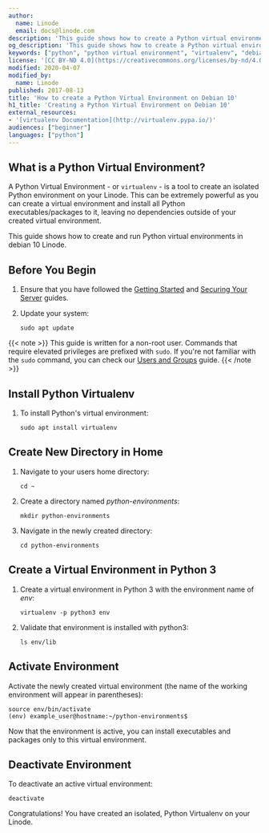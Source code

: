 ```yaml
---
author:
  name: Linode
  email: docs@linode.com
description: 'This guide shows how to create a Python virtual environment on Debian 10 Linode.'
og_description: 'This guide shows how to create a Python virtual environment on Debian 10 Linode.'
keywords: ["python", "python virtual environment", "virtualenv", "debian"]
license: '[CC BY-ND 4.0](https://creativecommons.org/licenses/by-nd/4.0)'
modified: 2020-04-07
modified_by:
  name: Linode
published: 2017-08-13
title: 'How to create a Python Virtual Environment on Debian 10'
h1_title: 'Creating a Python Virtual Environment on Debian 10'
external_resources:
- '[virtualenv Documentation](http://virtualenv.pypa.io/)'
audiences: ["beginner"]
languages: ["python"]
---
```


## What is a Python Virtual Environment?

A Python Virtual Environment - or `virtualenv` - is a tool to create an isolated Python environment on your Linode. This can be extremely powerful as you can create a virtual environment and install all Python executables/packages to it, leaving no dependencies outside of your created virtual environment.

This guide shows how to create and run Python virtual environments in debian 10 Linode.

## Before You Begin

1.  Ensure that you have followed the [Getting Started](/docs/getting-started) and [Securing Your Server](/docs/security/securing-your-server) guides.

1.  Update your system:

        sudo apt update

{{< note >}}
This guide is written for a non-root user. Commands that require elevated privileges are prefixed with `sudo`. If you're not familiar with the `sudo` command, you can check our [Users and Groups](/docs/tools-reference/linux-users-and-groups) guide.
{{< /note >}}

## Install Python Virtualenv

1.  To install Python's virtual environment:

        sudo apt install virtualenv

## Create New Directory in Home

1.  Navigate to your users home directory:

        cd ~

2.  Create a directory named *python-environments*:

        mkdir python-environments

3.  Navigate in the newly created directory:

        cd python-environments

## Create a Virtual Environment in Python 3

1.  Create a virtual environment in Python 3 with the environment name of *env*:

        virtualenv -p python3 env

2.  Validate that environment is installed with python3:

        ls env/lib

## Activate Environment

Activate the newly created virtual environment (the name of the working environment will appear in parentheses):

    source env/bin/activate
    (env) example_user@hostname:~/python-environments$

Now that the environment is active, you can install executables and packages only to this virtual environment.

## Deactivate Environment

To deactivate an active virtual environment:

    deactivate

Congratulations! You have created an isolated, Python Virtualenv on your Linode.
